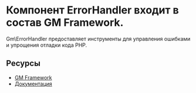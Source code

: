 # Компонент ErrorHandler входит в состав GM Framework.

Gm\ErrorHandler предоставляет инструменты для управления ошибками и упрощения отладки кода PHP.

## Ресурсы
- [GM Framework](https://apps.gearmagic.ru/framework)
- [Документация](https://apps.gearmagic.ru/component/framework-errorhandler)
